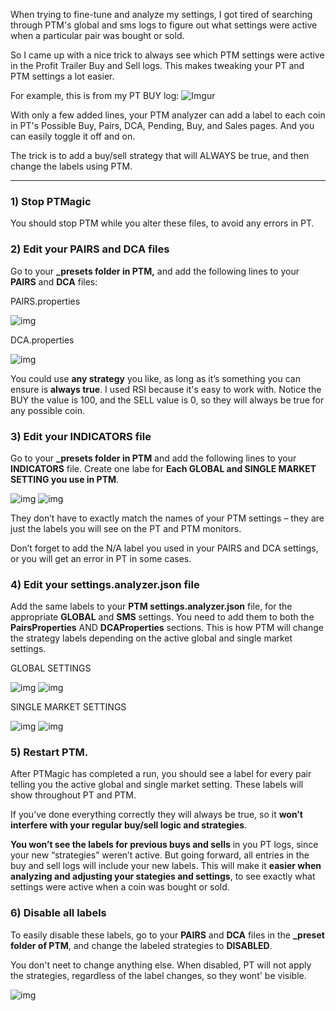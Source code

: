 When trying to fine-tune and analyze my settings, I got tired of searching through PTM's global and sms logs to figure out what settings were active when a particular pair was bought or sold.

So I came up with a nice trick to always see which PTM settings were active in the Profit Trailer Buy and Sell logs.  This makes tweaking your PT and PTM settings a lot easier.

For example, this is from my PT BUY log:
![Imgur](https://i.imgur.com/GHoJxBL.png)

With only a few added lines, your PTM analyzer can add a label to each coin in PT's Possible Buy, Pairs, DCA, Pending, Buy, and Sales pages.  And you can easily toggle it off and on.

The trick is to add a buy/sell strategy that will ALWAYS be true, and then change the labels using PTM.

***

### 1) Stop PTMagic
You should stop PTM while you alter these files, to avoid any errors in PT.

### 2) Edit your PAIRS and DCA files
Go to your **_presets folder in PTM,** and add the following lines to your **PAIRS** and **DCA** files:

PAIRS.properties

![img](https://i.imgur.com/msBkXd1.png)

DCA.properties

![img](https://i.imgur.com/KJGN0pY.png)

You could use **any strategy** you like, as long as it’s something you can ensure is **always true**.  I used RSI because it's easy to work with.   Notice the BUY the value is 100, and the SELL value is 0, so they will always be true for any possible coin.

### 3) Edit your INDICATORS file  
Go to your **_presets folder in PTM** and add the following lines to your **INDICATORS** file.  Create one labe for **Each GLOBAL and SINGLE MARKET SETTING you use in PTM**.

![img](https://i.imgur.com/y1wsPn1.png)
![img](https://i.imgur.com/IC6uFYA.png)

They don’t have to exactly match the names of your PTM settings – they are just the labels you will see on the PT and PTM monitors.  

Don’t forget to add the N/A label you used in your PAIRS and DCA settings, or you will get an error in PT in some cases.

### 4) Edit your settings.analyzer.json file 
Add the same labels to your **PTM settings.analyzer.json** file, for the appropriate **GLOBAL** and **SMS** settings.  You need to add them to both the **PairsProperties** AND **DCAProperties** sections.  This is how PTM will change the strategy labels depending on the active global and single market settings.

GLOBAL SETTINGS

![img](https://i.imgur.com/mIaTHJP.png)
![img](https://i.imgur.com/4LWUDm3.png)

SINGLE MARKET SETTINGS

![img](https://i.imgur.com/vpdkXJu.png)
![img](https://i.imgur.com/CkOjXtI.png)

### 5) Restart PTM.  
After PTMagic has completed a run, you should see a label for every pair telling you the active global and single market setting.  These labels will show throughout PT and PTM.

If you’ve done everything correctly they will always be true, so it **won’t interfere with your regular buy/sell logic and strategies**.  

**You won’t see the labels for previous buys and sells** in you PT logs, since your new “strategies” weren’t active.  But going forward, all entries in the buy and sell logs will include your new labels.  This will make it **easier when analyzing and adjusting your stategies and settings**, to see exactly what settings were active when a coin was bought or sold.

### 6)  Disable all labels
To easily disable these labels, go to your **PAIRS** and **DCA** files in the **_preset folder of PTM**, and change the labeled strategies to **DISABLED**.  

You don't neet to change anything else.  When disabled, PT will not apply the strategies, regardless of the label changes, so they wont' be visible.

![img](https://i.imgur.com/SWolT9H.png)
